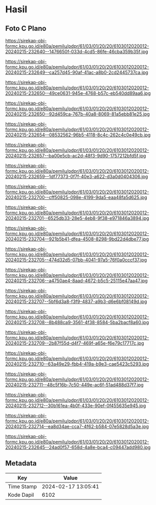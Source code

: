# Hasil

## Foto C Plano

https://sirekap-obj-formc.kpu.go.id/e80a/pemilu/pdpr/61/03/01/20/20/6103012020012-20240215-232640--1476650f-033d-4cd5-86fe-46cba359b35f.jpg

https://sirekap-obj-formc.kpu.go.id/e80a/pemilu/pdpr/61/03/01/20/20/6103012020012-20240215-232649--ca257d45-90af-41ac-a8b0-2cd2445737ca.jpg

https://sirekap-obj-formc.kpu.go.id/e80a/pemilu/pdpr/61/03/01/20/20/6103012020012-20240215-232650--49ce0631-945e-4768-b57c-eb540dd89aa6.jpg

https://sirekap-obj-formc.kpu.go.id/e80a/pemilu/pdpr/61/03/01/20/20/6103012020012-20240215-232650--92d459ca-767b-40a8-8069-81a5ebb81e25.jpg

https://sirekap-obj-formc.kpu.go.id/e80a/pemilu/pdpr/61/03/01/20/20/6103012020012-20240215-232654--08532562-96b5-4118-8c4c-262c4c0e49cb.jpg

https://sirekap-obj-formc.kpu.go.id/e80a/pemilu/pdpr/61/03/01/20/20/6103012020012-20240215-232657--ba00e5cb-ac2d-48f3-9d90-1757212bfd5f.jpg

https://sirekap-obj-formc.kpu.go.id/e80a/pemilu/pdpr/61/03/01/20/20/6103012020012-20240215-232659--1df77373-0f7f-40e3-a622-d3a0d0404306.jpg

https://sirekap-obj-formc.kpu.go.id/e80a/pemilu/pdpr/61/03/01/20/20/6103012020012-20240215-232700--cff50825-098e-4199-9da5-eaa48fa5d625.jpg

https://sirekap-obj-formc.kpu.go.id/e80a/pemilu/pdpr/61/03/01/20/20/6103012020012-20240215-232701--6525db33-28e5-4eb8-9f38-e971846a3894.jpg

https://sirekap-obj-formc.kpu.go.id/e80a/pemilu/pdpr/61/03/01/20/20/6103012020012-20240215-232704--921b5b41-dfea-4508-8298-9bd22d4dbe77.jpg

https://sirekap-obj-formc.kpu.go.id/e80a/pemilu/pdpr/61/03/01/20/20/6103012020012-20240215-232705--474d32d5-07bb-4041-97a5-76f0a0cccf37.jpg

https://sirekap-obj-formc.kpu.go.id/e80a/pemilu/pdpr/61/03/01/20/20/6103012020012-20240215-232706--a4750ae4-8aad-4672-b5c5-25115e47aa47.jpg

https://sirekap-obj-formc.kpu.go.id/e80a/pemilu/pdpr/61/03/01/20/20/6103012020012-20240215-232707--5bf6d3a8-f3f9-4837-a9b3-d6e6bf08149d.jpg

https://sirekap-obj-formc.kpu.go.id/e80a/pemilu/pdpr/61/03/01/20/20/6103012020012-20240215-232708--8b488ca9-3561-4f38-8584-5ba2bacf8a60.jpg

https://sirekap-obj-formc.kpu.go.id/e80a/pemilu/pdpr/61/03/01/20/20/6103012020012-20240215-232709--2b87f55d-d4f7-469f-a65e-f6e79c17717c.jpg

https://sirekap-obj-formc.kpu.go.id/e80a/pemilu/pdpr/61/03/01/20/20/6103012020012-20240215-232710--63a49e29-fbb4-419a-b9e3-cae5423c5293.jpg

https://sirekap-obj-formc.kpu.go.id/e80a/pemilu/pdpr/61/03/01/20/20/6103012020012-20240215-232711--48c5f16b-7c50-449e-ac6f-51ad488d37f7.jpg

https://sirekap-obj-formc.kpu.go.id/e80a/pemilu/pdpr/61/03/01/20/20/6103012020012-20240215-232712--30b161ea-4b0f-433e-90ef-0f455635e945.jpg

https://sirekap-obj-formc.kpu.go.id/e80a/pemilu/pdpr/61/03/01/20/20/6103012020012-20240215-232714--ea8d34ae-cca7-4f62-b584-07e5828d5a3e.jpg

https://sirekap-obj-formc.kpu.go.id/e80a/pemilu/pdpr/61/03/01/20/20/6103012020012-20240215-232645--24ad0f57-658d-4a8e-bca4-c09447add980.jpg


## Metadata

| Key        | Value               |
| ---------- | ------------------- |
| Time Stamp | 2024-02-17 13:05:41 |
| Kode Dapil | 6102                |



